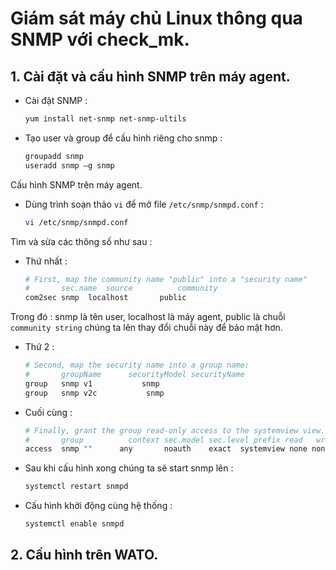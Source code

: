 # Giám sát máy chủ Linux thông qua SNMP với check_mk.
## 1. Cài đặt và cấu hình SNMP trên máy agent.
- Cài đặt SNMP :
    ```sh
    yum install net-snmp net-snmp-ultils
    ```
    
- Tạo user và group để cấu hình riêng cho snmp :
    ```sh
    groupadd snmp
    useradd snmp –g snmp
    ```
    
Cấu hình SNMP trên máy agent.
- Dùng trình soạn thảo `vi` để mở file `/etc/snmp/snmpd.conf` :
    ```sh
    vi /etc/snmp/snmpd.conf
    ```
    
Tìm và sửa các thông số như sau :
- Thứ nhất :
    ```sh
    # First, map the community name "public" into a "security name"
    #       sec.name  source          community
    com2sec snmp  localhost       public
    ```
    
Trong đó : snmp là tên user, localhost là máy agent, public là chuỗi `community string` chúng ta lên thay đổi chuỗi này để bảo mật hơn.
- Thứ 2 :
    ```sh
    # Second, map the security name into a group name:
    #       groupName      securityModel securityName
    group   snmp v1           snmp
    group   snmp v2c           snmp
    ```
    
- Cuối cùng :
    ```sh
    # Finally, grant the group read-only access to the systemview view.
    #       group          context sec.model sec.level prefix read   write  notif
    access  snmp ""      any       noauth    exact  systemview none none
    ```
    
- Sau khi cấu hình xong chúng ta sẽ start snmp lên :
    ```sh
    systemctl restart snmpd
    ```
    
- Cấu hình khởi động cùng hệ thống :
    ```sh
    systemctl enable snmpd
    ```
    
## 2. Cấu hình trên WATO.